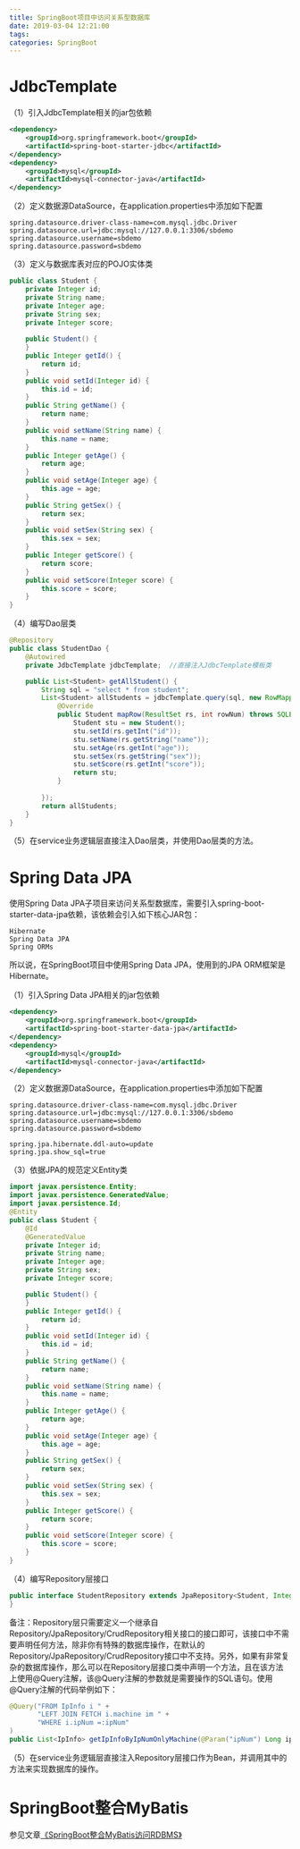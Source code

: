 ```yaml
---
title: SpringBoot项目中访问关系型数据库
date: 2019-03-04 12:21:00
tags:
categories: SpringBoot
---
```


# JdbcTemplate

（1）引入JdbcTemplate相关的jar包依赖

```xml
<dependency>
    <groupId>org.springframework.boot</groupId>
    <artifactId>spring-boot-starter-jdbc</artifactId>
</dependency>
<dependency>
    <groupId>mysql</groupId>
    <artifactId>mysql-connector-java</artifactId>
</dependency>
```

（2）定义数据源DataSource，在application.properties中添加如下配置

    spring.datasource.driver-class-name=com.mysql.jdbc.Driver
    spring.datasource.url=jdbc:mysql://127.0.0.1:3306/sbdemo
    spring.datasource.username=sbdemo
    spring.datasource.password=sbdemo

（3）定义与数据库表对应的POJO实体类

```java
public class Student {
    private Integer id;
    private String name;
    private Integer age;
    private String sex;
    private Integer score;
    
    public Student() {
    }
    public Integer getId() {
        return id;
    }
    public void setId(Integer id) {
        this.id = id;
    }
    public String getName() {
        return name;
    }
    public void setName(String name) {
        this.name = name;
    }
    public Integer getAge() {
        return age;
    }
    public void setAge(Integer age) {
        this.age = age;
    }
    public String getSex() {
        return sex;
    }
    public void setSex(String sex) {
        this.sex = sex;
    }
    public Integer getScore() {
        return score;
    }
    public void setScore(Integer score) {
        this.score = score;
    }
}
```

（4）编写Dao层类

```java
@Repository
public class StudentDao {
    @Autowired
    private JdbcTemplate jdbcTemplate;  //直接注入JdbcTemplate模板类

    public List<Student> getAllStudent() {
        String sql = "select * from student";
        List<Student> allStudents = jdbcTemplate.query(sql, new RowMapper<Student>(){
            @Override
            public Student mapRow(ResultSet rs, int rowNum) throws SQLException {
                Student stu = new Student();
                stu.setId(rs.getInt("id"));
                stu.setName(rs.getString("name"));
                stu.setAge(rs.getInt("age"));
                stu.setSex(rs.getString("sex"));
                stu.setScore(rs.getInt("score"));
                return stu;
            }
                     
        });
        return allStudents;
    }
}
```

（5）在service业务逻辑层直接注入Dao层类，并使用Dao层类的方法。

# Spring Data JPA

使用Spring Data JPA子项目来访问关系型数据库，需要引入spring-boot-starter-data-jpa依赖，该依赖会引入如下核心JAR包：

    Hibernate
    Spring Data JPA
    Spring ORMs

所以说，在SpringBoot项目中使用Spring Data JPA，使用到的JPA ORM框架是Hibernate。

（1）引入Spring Data JPA相关的jar包依赖

```xml
<dependency>
    <groupId>org.springframework.boot</groupId>
    <artifactId>spring-boot-starter-data-jpa</artifactId>
</dependency>
<dependency>
    <groupId>mysql</groupId>
    <artifactId>mysql-connector-java</artifactId>
</dependency>
```

（2）定义数据源DataSource，在application.properties中添加如下配置

    spring.datasource.driver-class-name=com.mysql.jdbc.Driver
    spring.datasource.url=jdbc:mysql://127.0.0.1:3306/sbdemo
    spring.datasource.username=sbdemo
    spring.datasource.password=sbdemo
     
    spring.jpa.hibernate.ddl-auto=update
    spring.jpa.show_sql=true

（3）依据JPA的规范定义Entity类

```java
import javax.persistence.Entity;
import javax.persistence.GeneratedValue;
import javax.persistence.Id;
@Entity
public class Student {
    @Id
    @GeneratedValue
    private Integer id;
    private String name; 
    private Integer age;
    private String sex;
    private Integer score;

    public Student() {
    }
    public Integer getId() {
        return id;
    }
    public void setId(Integer id) {
        this.id = id;
    }
    public String getName() {
        return name;
    }
    public void setName(String name) {
        this.name = name;
    }
    public Integer getAge() {
        return age;
    }
    public void setAge(Integer age) {
        this.age = age;
    }
    public String getSex() {
        return sex;
    }
    public void setSex(String sex) {
        this.sex = sex;
    }
    public Integer getScore() {
        return score;
    }
    public void setScore(Integer score) {
        this.score = score;
    } 
}
```

（4）编写Repository层接口

```java
public interface StudentRepository extends JpaRepository<Student, Integer> {
}
```

备注：Repository层只需要定义一个继承自Repository/JpaRepository/CrudRepository相关接口的接口即可，该接口中不需要声明任何方法，除非你有特殊的数据库操作，在默认的Repository/JpaRepository/CrudRepository接口中不支持。另外，如果有非常复杂的数据库操作，那么可以在Repository层接口类中声明一个方法，且在该方法上使用@Query注解，该@Query注解的参数就是需要操作的SQL语句。使用@Query注解的代码举例如下：

```java
@Query("FROM IpInfo i " +
       "LEFT JOIN FETCH i.machine im " +
       "WHERE i.ipNum =:ipNum"
) 
public List<IpInfo> getIpInfoByIpNumOnlyMachine(@Param("ipNum") Long ipNum);
```

（5）在service业务逻辑层直接注入Repository层接口作为Bean，并调用其中的方法来实现数据库的操作。

# SpringBoot整合MyBatis

参见文章[《SpringBoot整合MyBatis访问RDBMS》](https://wangjianno1.github.io/2019/03/04/SpringBoot%E6%95%B4%E5%90%88MyBatis%E8%AE%BF%E9%97%AERDBMS/)
